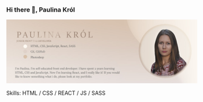 ### Hi there 👋, Paulina Król

![I am GitHub Readme Generator's creator](https://github.com/paukrol/paukrol/blob/main/banner-git.jpg)

Skills:  HTML / CSS / REACT / JS / SASS
